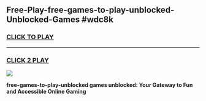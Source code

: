 
## Free-Play-free-games-to-play-unblocked-Unblocked-Games #wdc8k
<h3>
<a href="https://news.freeplayer.one?title=free-games-to-play-unblocked&ref=8M">CLICK TO PLAY</a></h3>
<hr>

<h3>
<a href="https://news.freeplayer.one?title=free-games-to-play-unblocked&ref=8M">CLICK 2 PLAY</a>
  
</h3>

<a href="https://news.freeplayer.one?title=free-games-to-play-unblocked&ref=8M"><img src="https://clearcache.store/games.png"></a>


**free-games-to-play-unblocked games unblocked: Your Gateway to Fun and Accessible Online Gaming**
